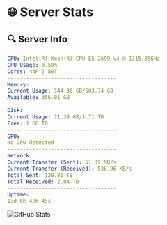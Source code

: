 # 🌐 Server Stats
## 🔍 Server Info
```yaml
CPU: Intel(R) Xeon(R) CPU E5-2699 v4 @ 1315.85GHz
CPU Usage: 0.50%
Cores: 44P | 88T
-----------------------------------
Memory:
Current Usage: 144.36 GB/503.74 GB
Available: 356.01 GB
-----------------------------------
Disk:
Current Usage: 21.39 GB/1.71 TB
Free: 1.60 TB
-----------------------------------
GPU:
No GPU detected
-----------------------------------
Network:
Current Transfer (Sent): 51.39 MB/s
Current Transfer (Received): 536.96 KB/s
Total Sent: 128.81 TB
Total Received: 2.04 TB
-----------------------------------
Uptime:
13d 6h 42m 45s
```
![GitHub Stats](https://img.shields.io/badge/Updated-2025-02-21_05:26:03-blue)